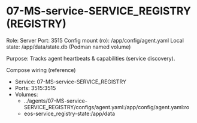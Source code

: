 # 07-MS-service-SERVICE_REGISTRY (REGISTRY)

Role: Server
Port: 3515
Config mount (ro): /app/config/agent.yaml
Local state: /app/data/state.db (Podman named volume)

Purpose: Tracks agent heartbeats & capabilities (service discovery).

Compose wiring (reference)
- Service: 07-MS-service-SERVICE_REGISTRY
- Ports: 3515:3515
- Volumes:
  - ../agents/07-MS-service-SERVICE_REGISTRY/configs/agent.yaml:/app/config/agent.yaml:ro
  - eos-service_registry-state:/app/data
